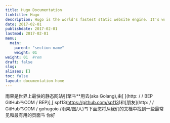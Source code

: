 ```yaml
---
title: Hugo Documentation
linktitle: Hugo
description: Hugo is the world's fastest static website engine. It's written in Go (aka Golang) and developed by bep, spf13 and friends.
date: 2017-02-01
publishdate: 2017-02-01
lastmod: 2017-02-01
menu:
  main:
    parent: "section name"
    weight: 01
weight: 01	#rem
draft: false
slug:
aliases: []
toc: false
layout: documentation-home
---
```

雨果是世界上最快的静态网站引擎ㄢ**用去(aka Golang),由[ ](http: / / BEP GitHubㄢCOM / BEP)],[ spf13(https://github.com/spf13)和[朋友](http: / / GitHubㄢCOM / gohugoio /雨果/图/人)ㄢ下面您将从我们的文档中找到一些最常见和最有用的页面ㄢ
你好